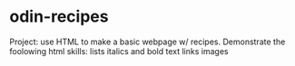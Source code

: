# odin-recipes
Project: use HTML to make a basic webpage w/ recipes. Demonstrate the foolowing html skills:
lists
italics and bold text
links
images